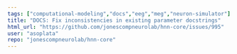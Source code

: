 ```yaml
---
tags: ["computational-modeling","docs","eeg","meg","neuron-simulator"]
title: "DOCS: Fix inconsistencies in existing parameter docstrings"
html_url: "https://github.com/jonescompneurolab/hnn-core/issues/995"
user: "asoplata"
repo: "jonescompneurolab/hnn-core"
---
```


